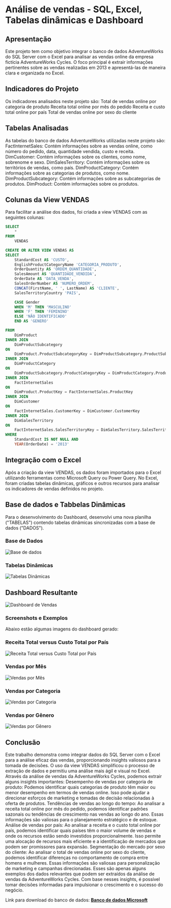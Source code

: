 # Análise de vendas - SQL, Excel, Tabelas dinâmicas e Dashboard

## Apresentação

Este projeto tem como objetivo integrar o banco de dados AdventureWorks do SQL Server com o Excel para analisar as vendas online da empresa fictícia AdventureWorks Cycles. O foco principal é extrair informações pertinentes sobre as vendas realizadas em 2013 e apresentá-las de maneira clara e organizada no Excel.

## Indicadores do Projeto

Os indicadores analisados neste projeto são:
Total de vendas online por categoria de produto
Receita total online por mês do pedido
Receita e custo total online por país
Total de vendas online por sexo do cliente

## Tabelas Analisadas

As tabelas do banco de dados AdventureWorks utilizadas neste projeto são:
FactInternetSales: Contém informações sobre as vendas online, como número do pedido, data, quantidade vendida, custo e receita.
DimCustomer: Contém informações sobre os clientes, como nome, sobrenome e sexo.
DimSalesTerritory: Contém informações sobre os territórios de vendas, como país.
DimProductCategory: Contém informações sobre as categorias de produtos, como nome.
DimProductSubcategory: Contém informações sobre as subcategorias de produtos.
DimProduct: Contém informações sobre os produtos.

## Colunas da View VENDAS

Para facilitar a análise dos dados, foi criada a view VENDAS com as seguintes colunas:

```sql
SELECT
	*
FROM 
	VENDAS

CREATE OR ALTER VIEW VENDAS AS 
SELECT
	StandardCost AS 'CUSTO',
	EnglishProductCategoryName 'CATEGORIA_PRODUTO',
	OrderQuantity AS 'ORDEM_QUANTIDADE',
	SalesAmount AS 'QUANTIDADE_VENDIDA',
	OrderDate AS 'DATA_VENDA',
	SalesOrderNumber AS 'NUMERO_ORDEM',
	CONCAT(FirstName, ' ', LastName) AS 'CLIENTE',
	SalesTerritoryCountry 'PAIS',

	CASE Gender
	WHEN 'M' THEN 'MASCULINO'
	WHEN 'F' THEN 'FEMININO'
	ELSE 'NÃO IDENTIFICADO'
	END AS 'GENERO'

FROM
	DimProduct
INNER JOIN
	DimProductSubcategory
ON
	DimProduct.ProductSubcategoryKey = DimProductSubcategory.ProductSubcategoryKey
INNER JOIN
	DimProductCategory
ON
	DimProductSubcategory.ProductCategoryKey = DimProductCategory.ProductCategoryKey
INNER JOIN
	FactInternetSales
ON
	DimProduct.ProductKey = FactInternetSales.ProductKey
INNER JOIN
	DimCustomer
ON
	FactInternetSales.CustomerKey = DimCustomer.CustomerKey
INNER JOIN
	DimSalesTerritory
ON
	FactInternetSales.SalesTerritoryKey = DimSalesTerritory.SalesTerritoryKey
WHERE
	StandardCost IS NOT NULL AND
	YEAR(OrderDate) = '2013'
```

## Integração com o Excel

Após a criação da view VENDAS, os dados foram importados para o Excel utilizando ferramentas como Microsoft Query ou Power Query. No Excel, foram criadas tabelas dinâmicas, gráficos e outros recursos para analisar os indicadores de vendas definidos no projeto.

## Base de dados e Tabbelas Dinâmicas

Para o desenvolvimento do Dashboard, desenvolvi uma nova planilha ("TABELAS") contendo tabelas dinâmicas sincronizadas com a base de dados ("DADOS").

### Base de Dados
![Base de dados](img/base_dados.png)

### Tabelas Dinâmicas
![Tabelas Dinâmicas](img/tabelas_dinamicas.png)

## Dashboard Resultante

![Dashboard de Vendas](img/dashboard_completo.png)

### Screenshots e Exemplos

Abaixo estão algumas imagens do dashboard gerado:

### Receita Total versus Custo Total por País

![Receita Total versus Custo Total por País](img/receita_custo_pais.png)

### Vendas por Mês

![Vendas por Mês](img/vendas_mes_geral.png)

### Vendas por Categoria

![Vendas por Categoria](img/vendas_categoria.png)

### Vendas por Gênero

![Vendas por Gênero](img/vendas_genero.png)

## Conclusão

Este trabalho demonstra como integrar dados do SQL Server com o Excel para a análise eficaz das vendas, proporcionando insights valiosos para a tomada de decisões. O uso da view VENDAS simplificou o processo de extração de dados e permitiu uma análise mais ágil e visual no Excel.
Através da análise de vendas da AdventureWorks Cycles, podemos extrair alguns insights importantes:
Desempenho de vendas por categoria de produto: Podemos identificar quais categorias de produto têm maior ou menor desempenho em termos de vendas online. Isso pode ajudar a direcionar esforços de marketing e tomadas de decisão relacionadas à oferta de produtos.
Tendências de vendas ao longo do tempo: Ao analisar a receita total online por mês do pedido, podemos identificar padrões sazonais ou tendências de crescimento nas vendas ao longo do ano. Essas informações são valiosas para o planejamento estratégico e de estoque.
Análise de vendas por país: Ao analisar a receita e o custo total online por país, podemos identificar quais países têm o maior volume de vendas e onde os recursos estão sendo investidos proporcionalmente. Isso permite uma alocação de recursos mais eficiente e a identificação de mercados que podem ser promissores para expansão.
Segmentação do mercado por sexo do cliente: Ao analisar o total de vendas online por sexo do cliente, podemos identificar diferenças no comportamento de compra entre homens e mulheres. Essas informações são valiosas para personalização de marketing e campanhas direcionadas.
Esses são apenas alguns exemplos dos dados relevantes que podem ser extraídos da análise de vendas da AdventureWorks Cycles. Com base nesses insights, é possível tomar decisões informadas para impulsionar o crescimento e o sucesso do negócio.

Link para download do banco de dados: **[Banco de dados Microsoft](https://learn.microsoft.com/pt-br/sql/samples/adventureworks-install-configure?view=sql-server-ver16&tabs=ssms&authuser=0)**
